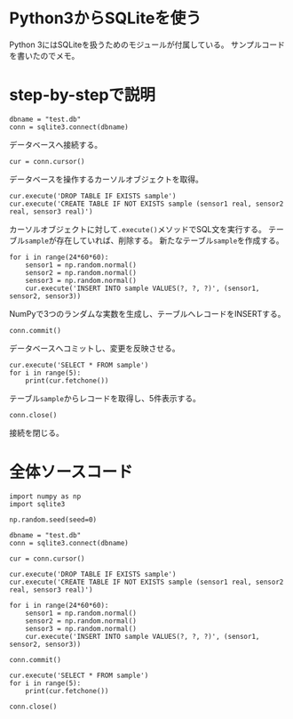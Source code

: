 # Python3からSQLiteを使う


Python 3にはSQLiteを扱うためのモジュールが付属している。
サンプルコードを書いたのでメモ。

# step-by-stepで説明

```python3
dbname = "test.db"
conn = sqlite3.connect(dbname)
```
データベースへ接続する。

```python3
cur = conn.cursor()
```
データベースを操作するカーソルオブジェクトを取得。


```python3
cur.execute('DROP TABLE IF EXISTS sample')
cur.execute('CREATE TABLE IF NOT EXISTS sample (sensor1 real, sensor2 real, sensor3 real)')
```
カーソルオブジェクトに対して`.execute()`メソッドでSQL文を実行する。
テーブル`sample`が存在していれば、削除する。
新たなテーブル`sample`を作成する。

```python3
for i in range(24*60*60):
    sensor1 = np.random.normal()
    sensor2 = np.random.normal()
    sensor3 = np.random.normal()
    cur.execute('INSERT INTO sample VALUES(?, ?, ?)', (sensor1, sensor2, sensor3))
```
NumPyで3つのランダムな実数を生成し、テーブルへレコードをINSERTする。

```python3
conn.commit()
```
データベースへコミットし、変更を反映させる。

```python3
cur.execute('SELECT * FROM sample')
for i in range(5):
    print(cur.fetchone())
```
テーブル`sample`からレコードを取得し、5件表示する。

```python3
conn.close()
```
接続を閉じる。

# 全体ソースコード

```python3
import numpy as np
import sqlite3

np.random.seed(seed=0)

dbname = "test.db"
conn = sqlite3.connect(dbname)

cur = conn.cursor()

cur.execute('DROP TABLE IF EXISTS sample')
cur.execute('CREATE TABLE IF NOT EXISTS sample (sensor1 real, sensor2 real, sensor3 real)')

for i in range(24*60*60):
    sensor1 = np.random.normal()
    sensor2 = np.random.normal()
    sensor3 = np.random.normal()
    cur.execute('INSERT INTO sample VALUES(?, ?, ?)', (sensor1, sensor2, sensor3))

conn.commit()

cur.execute('SELECT * FROM sample')
for i in range(5):
    print(cur.fetchone())

conn.close()
```

